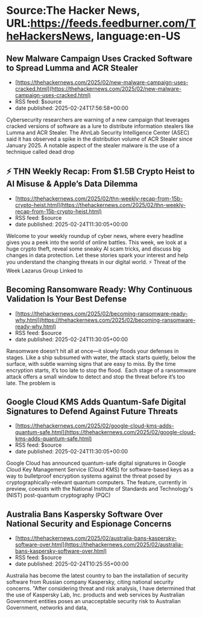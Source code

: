 # Source:The Hacker News, URL:https://feeds.feedburner.com/TheHackersNews, language:en-US

## New Malware Campaign Uses Cracked Software to Spread Lumma and ACR Stealer
 - [https://thehackernews.com/2025/02/new-malware-campaign-uses-cracked.html](https://thehackernews.com/2025/02/new-malware-campaign-uses-cracked.html)
 - RSS feed: $source
 - date published: 2025-02-24T17:56:58+00:00

Cybersecurity researchers are warning of a new campaign that leverages cracked versions of software as a lure to distribute information stealers like Lumma and ACR Stealer.
The AhnLab Security Intelligence Center (ASEC) said it has observed a spike in the distribution volume of ACR Stealer since January 2025.
A notable aspect of the stealer malware is the use of a technique called dead drop

## ⚡ THN Weekly Recap: From $1.5B Crypto Heist to AI Misuse & Apple’s Data Dilemma
 - [https://thehackernews.com/2025/02/thn-weekly-recap-from-15b-crypto-heist.html](https://thehackernews.com/2025/02/thn-weekly-recap-from-15b-crypto-heist.html)
 - RSS feed: $source
 - date published: 2025-02-24T11:30:05+00:00

Welcome to your weekly roundup of cyber news, where every headline gives you a peek into the world of online battles. This week, we look at a huge crypto theft, reveal some sneaky AI scam tricks, and discuss big changes in data protection.
Let these stories spark your interest and help you understand the changing threats in our digital world.
⚡ Threat of the Week
Lazarus Group Linked to

## Becoming Ransomware Ready: Why Continuous Validation Is Your Best Defense
 - [https://thehackernews.com/2025/02/becoming-ransomware-ready-why.html](https://thehackernews.com/2025/02/becoming-ransomware-ready-why.html)
 - RSS feed: $source
 - date published: 2025-02-24T11:30:05+00:00

Ransomware doesn’t hit all at once—it slowly floods your defenses in stages. Like a ship subsumed with water, the attack starts quietly, below the surface, with subtle warning signs that are easy to miss. By the time encryption starts, it’s too late to stop the flood.&nbsp;
Each stage of a ransomware attack offers a small window to detect and stop the threat before it’s too late. The problem is

## Google Cloud KMS Adds Quantum-Safe Digital Signatures to Defend Against Future Threats
 - [https://thehackernews.com/2025/02/google-cloud-kms-adds-quantum-safe.html](https://thehackernews.com/2025/02/google-cloud-kms-adds-quantum-safe.html)
 - RSS feed: $source
 - date published: 2025-02-24T11:30:05+00:00

Google Cloud has announced quantum-safe digital signatures in Google Cloud Key Management Service (Cloud KMS) for software-based keys as a way to bulletproof encryption systems against the threat posed by cryptographically-relevant quantum computers.
The feature, currently in preview, coexists with the National Institute of Standards and Technology's (NIST) post-quantum cryptography (PQC)

## Australia Bans Kaspersky Software Over National Security and Espionage Concerns
 - [https://thehackernews.com/2025/02/australia-bans-kaspersky-software-over.html](https://thehackernews.com/2025/02/australia-bans-kaspersky-software-over.html)
 - RSS feed: $source
 - date published: 2025-02-24T10:25:55+00:00

Australia has become the latest country to ban the installation of security software from Russian company Kaspersky, citing national security concerns.
"After considering threat and risk analysis, I have determined that the use of Kaspersky Lab, Inc. products and web services by Australian Government entities poses an unacceptable security risk to Australian Government, networks and data,

